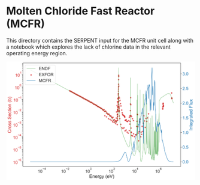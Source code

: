 # Molten Chloride Fast Reactor (MCFR)

This directory contains the SERPENT input for the MCFR unit cell along with a notebook which explores the lack of chlorine data in the relevant operating energy region.

<img src="Figures/MCFR_EXFOR_Flux.png">